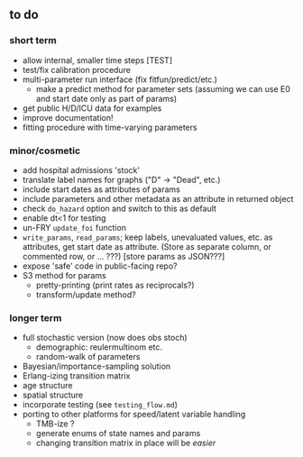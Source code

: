 ## to do

### short term

* allow internal, smaller time steps [TEST]
* test/fix calibration procedure
* multi-parameter run interface (fix fitfun/predict/etc.)
    * make a predict method for parameter sets (assuming we can use E0 and start date only as part of params)
* get public H/D/ICU data for examples
* improve documentation!
* fitting procedure with time-varying parameters

### minor/cosmetic

* add hospital admissions 'stock'
* translate label names for graphs ("D" -> "Dead", etc.)
* include start dates as attributes of params
* include parameters and other metadata as an attribute in returned object
* check `do_hazard` option and switch to this as default
* enable dt<1 for testing
* un-FRY `update_foi` function
* `write_params`, `read_params`; keep labels, unevaluated values, etc. as attributes, get start date as attribute. (Store as separate column, or commented row, or ... ???) [store params as JSON???]
* expose 'safe' code in public-facing repo?
* S3 method for params
    * pretty-printing (print rates as reciprocals?)
	* transform/update method?


### longer term

* full stochastic version (now does obs stoch)
    * demographic: reulermultinom etc.
    * random-walk of parameters
* Bayesian/importance-sampling solution
* Erlang-izing transition matrix
* age structure
* spatial structure
* incorporate testing (see `testing_flow.md`)
* porting to other platforms for speed/latent variable handling 
     * TMB-ize ?
	 * generate enums of state names and params
	 * changing transition matrix in place will be *easier*
